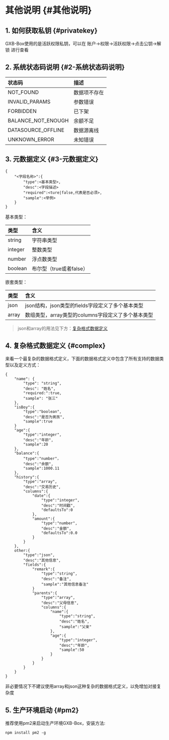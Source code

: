 # 其他说明 {#其他说明}

## 1. 如何获取私钥 {#privatekey}

GXB-Box使用的是活跃权限私钥，可以在 账户-&gt;权限-&gt;活跃权限-&gt;点击公钥-&gt;解锁 进行查看

## 2. 系统状态码说明 {#2-系统状态码说明}

| **状态码** | **描述** |
| :--- | :--- |
| NOT\_FOUND | 数据项不存在 |
| INVALID\_PARAMS | 参数错误 |
| FORBIDDEN | 已下架 |
| BALANCE\_NOT\_ENOUGH | 余额不足 |
| DATASOURCE\_OFFLINE | 数据源离线 |
| UNKNOWN\_ERROR | 未知错误 |

## 3. 元数据定义 {#3-元数据定义}

```
{
    "<字段名称>":{
        "type":<基本类型>,
        "desc":<字段描述>
        "required":<ture|false,代表是否必须>,
        "sample":<举例>
    }
}
```

基本类型：

| 类型 | 含义 |
| :--- | :--- |
| string | 字符串类型 |
| integer | 整数类型 |
| number | 浮点数类型 |
| boolean | 布尔型（true或者false） |

嵌套类型：

| 类型 | 含义 |
| :--- | :--- |
| json | json结构，json类型的fields字段定义了多个基本类型 |
| array | 数组类型，array类型的columns字段定义了多个基本类型 |

> json和array的用法见下方：[复杂格式数据定义](https://doc.gxb.io/box/other.html#complex)

## 4. 复杂格式数据定义 {#complex}

来看一个最复杂的数据格式定义，下面的数据格式定义中包含了所有支持的数据类型以及定义方式：

```
{
    "name": {
        "type": "string",
        "desc": "姓名",
        "required:":true,
        "sample": "张三"
    },
    "isBoy":{
        "type":"boolean",
        "desc":"是否为男孩",
        "sample":true
    }
    "age":{
        "type":"integer",
        "desc":"年龄",
        "sample":20
    },
    "balance":{
        "type":"number"，
        "desc":"余额",
        "sample":1000.11
    },
    "history":{
        "type":"array",
        "desc":"交易历史",
        "columns":{
            "date":{
                "type":"integer",
                "desc":"时间戳",
                "defaultsTo":0
            },
            "amount":{
                "type":"number",
                "desc":"金额",
                "defaultsTo":0.0
            }
        }
    },
    other:{
        "type":"json",
        "desc":"其他信息",
        "fields":{
            "remark":{
                "type":"string",
                "desc":"备注",
                "sample":"其他信息备注"
            }
            "parents":{
                "type":"array",
                "desc":"父母信息",
                "columns":{
                    "name":{
                        "type":"string",
                        "desc":"姓名",
                        "sample":"父亲"
                    },
                    "age":{
                        "type":"integer",
                        "desc":"年龄",
                        "sample":50
                    }
                }
            }
        }
    }
}
```

非必要情况下不建议使用array和json这种复杂的数据格式定义，以免增加对接复杂度

## 5. 生产环境启动 {#pm2}

推荐使用pm2来启动生产环境GXB-Box，安装方法:

```
npm install pm2 -g
```



